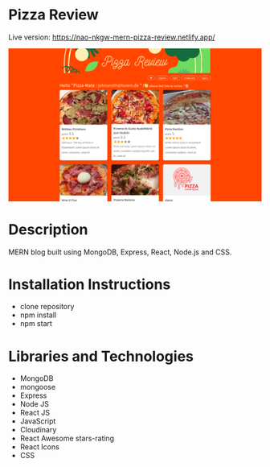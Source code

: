 # Pizza Review

Live version: https://nao-nkgw-mern-pizza-review.netlify.app/

<a href="https://nao-nkgw-mern-pizza-review.netlify.app/" target="blank"><img align="center" src="./pizza-reveiw-frontend.png" alt="image of Pizza Review"/></a>

# Description

MERN blog built using MongoDB, Express, React, Node.js and CSS.

# Installation Instructions

- clone repository
- npm install
- npm start

# Libraries and Technologies

- MongoDB
- mongoose
- Express
- Node JS
- React JS
- JavaScript
- Cloudinary
- React Awesome stars-rating
- React Icons
- CSS